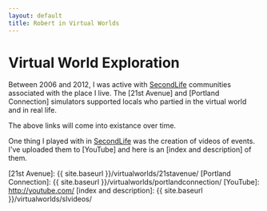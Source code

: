 ```yaml
---
layout: default
title: Robert in Virtual Worlds
---
```

# Virtual World Exploration

Between 2006 and 2012, I was active with [SecondLife] communities
associated with the place I live.
The [21st Avenue] and [Portland Connection] simulators supported
locals who partied in the virtual world and in real life.

The above links will come into existance over time.

One thing I played with in [SecondLife] was the creation of videos
of events. I've uploaded them to [YouTube] and here is an
[index and description] of them.


[SecondLife]: http://secondlife.com/
[21st Avenue]: {{ site.baseurl }}/virtualworlds/21stavenue/
[Portland Connection]: {{ site.baseurl }}/virtualworlds/portlandconnection/
[YouTube]: http://youtube.com/
[index and description]: {{ site.baseurl }}/virtualworlds/slvideos/

<!-- vim: shiftwidth=2 tabstop=2 autoindent expandtab
-->
